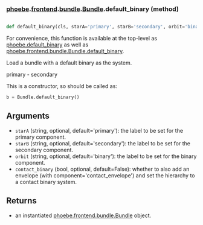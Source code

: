 ### [phoebe](phoebe.md).[frontend](phoebe.frontend.md).[bundle](phoebe.frontend.bundle.md).[Bundle](phoebe.frontend.bundle.Bundle.md).default_binary (method)


```py

def default_binary(cls, starA='primary', starB='secondary', orbit='binary', contact_binary=False)

```



For convenience, this function is available at the top-level as
[phoebe.default_binary](phoebe.default_binary.md) as well as
[phoebe.frontend.bundle.Bundle.default_binary](phoebe.frontend.bundle.Bundle.default_binary.md).

Load a bundle with a default binary as the system.

primary - secondary

This is a constructor, so should be called as:

```py
b = Bundle.default_binary()
```

Arguments
-----------
* `starA` (string, optional, default='primary'): the label to be set for
    the primary component.
* `starB` (string, optional, default='secondary'): the label to be set for
    the secondary component.
* `orbit` (string, optional, default='binary'): the label to be set for
    the binary component.
* `contact_binary` (bool, optional, default=False): whether to also
    add an envelope (with component='contact_envelope') and set the
    hierarchy to a contact binary system.

Returns
-----------
* an instantiated [phoebe.frontend.bundle.Bundle](phoebe.frontend.bundle.Bundle.md) object.

